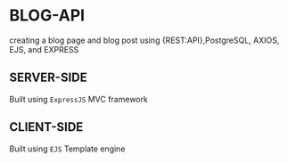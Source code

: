 # BLOG-API
creating a blog page and blog post using {REST:API},PostgreSQL, AXIOS, EJS, and EXPRESS

## SERVER-SIDE
Built using `ExpressJS` MVC framework

## CLIENT-SIDE
Built using `EJS` Template engine
